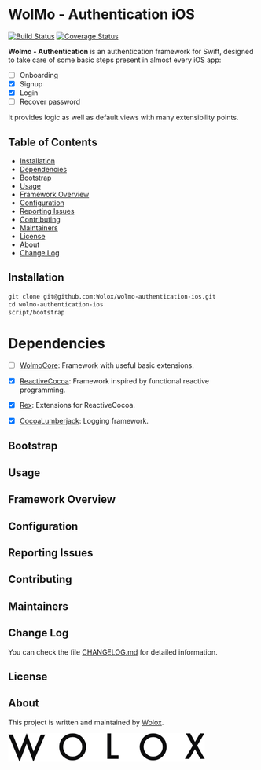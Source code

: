 WolMo - Authentication iOS
==========================

[![Build Status](https://travis-ci.org/Wolox/wolmo-authentication-ios.svg?branch=master)](https://travis-ci.org/Wolox/wolmo-authentication-ios)
[![Coverage Status](https://coveralls.io/repos/github/Wolox/wolmo-authentication-ios/badge.svg?branch=master)](https://coveralls.io/github/Wolox/wolmo-authentication-ios?branch=master)


**Wolmo - Authentication** is an authentication framework for Swift, designed to take care of some basic steps present in almost every iOS app:

- [ ] Onboarding
- [x] Signup
- [x] Login
- [ ] Recover password

It provides logic as well as default views with many extensibility points.

## Table of Contents
* [Installation](#installation)
* [Dependencies](#dependencies)
* [Bootstrap](#bootstrap)
* [Usage](#usage)
* [Framework Overview](#framework-overview)
* [Configuration](#configuration)
* [Reporting Issues](#reporting-issues)
* [Contributing](#contributing)
* [Maintainers](#maintainers)
* [License](#license)
* [About](#about)
* [Change Log](#change-log)


## Installation

```
git clone git@github.com:Wolox/wolmo-authentication-ios.git
cd wolmo-authentication-ios
script/bootstrap
```


# Dependencies

- [ ] [WolmoCore](https://github.com/Wolox/wolmo-core-ios): Framework with useful basic extensions.
- [x] [ReactiveCocoa](https://github.com/ReactiveCocoa/ReactiveCocoa): Framework inspired by functional reactive programming.
- [x] [Rex](https://github.com/neilpa/Rex): Extensions for ReactiveCocoa.
- [x] [CocoaLumberjack](https://github.com/CocoaLumberjack/CocoaLumberjack): Logging framework.



## Bootstrap




## Usage






## Framework Overview




## Configuration




## Reporting Issues




## Contributing





## Maintainers




## Change Log

You can check the file [CHANGELOG.md](https://github.com/Wolox/wolmo-authentication-ios/blob/master/CHANGELOG.md) for detailed information.


## License




## About
This project is written and maintained by [Wolox](http://www.wolox.com.ar/).

![Wolox](https://raw.githubusercontent.com/Wolox/press-kit/master/logos/logo_banner.png)





